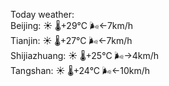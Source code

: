 Today weather:  
Beijing: ☀️   🌡️+29°C 🌬️←7km/h  
Tianjin: ☀️   🌡️+27°C 🌬️←7km/h  
Shijiazhuang: ☀️   🌡️+25°C 🌬️→4km/h  
Tangshan: ☀️   🌡️+24°C 🌬️←10km/h  
